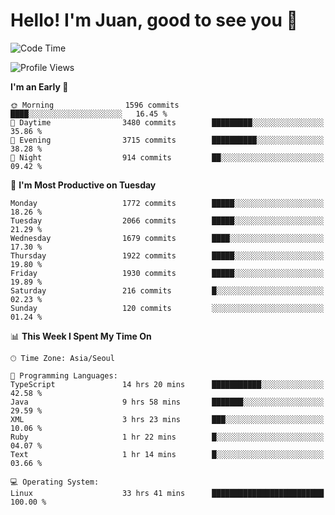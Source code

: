 # Hello! I'm Juan, good to see you 👋

<!--
**Y-k-Y/Y-k-Y** is a ✨ _special_ ✨ repository because its `README.md` (this file) appears on your GitHub profile.

Here are some ideas to get you started:

- 🔭 I’m currently working on ...
- 🌱 I’m currently learning ...
- 👯 I’m looking to collaborate on ...
- 🤔 I’m looking for help with ...
- 💬 Ask me about ...
- 📫 How to reach me: ...
- 😄 Pronouns: ...
- ⚡ Fun fact: ...
-->
<!--
![Profile views](https://gpvc.arturio.dev/Y-k-Y)

[![Omid Nikrah StackOverflow](https://github-readme-stackoverflow.vercel.app/?userID=9517076)](https://stackoverflow.com/users/9517076/i-have-10-fingers)
-->

<!--START_SECTION:waka-->
![Code Time](http://img.shields.io/badge/Code%20Time-1%2C563%20hrs%2050%20mins-blue)

![Profile Views](http://img.shields.io/badge/Profile%20Views-0-blue)

**I'm an Early 🐤** 

```text
🌞 Morning                1596 commits        ████░░░░░░░░░░░░░░░░░░░░░   16.45 % 
🌆 Daytime                3480 commits        █████████░░░░░░░░░░░░░░░░   35.86 % 
🌃 Evening                3715 commits        ██████████░░░░░░░░░░░░░░░   38.28 % 
🌙 Night                  914 commits         ██░░░░░░░░░░░░░░░░░░░░░░░   09.42 % 
```
📅 **I'm Most Productive on Tuesday** 

```text
Monday                   1772 commits        █████░░░░░░░░░░░░░░░░░░░░   18.26 % 
Tuesday                  2066 commits        █████░░░░░░░░░░░░░░░░░░░░   21.29 % 
Wednesday                1679 commits        ████░░░░░░░░░░░░░░░░░░░░░   17.30 % 
Thursday                 1922 commits        █████░░░░░░░░░░░░░░░░░░░░   19.80 % 
Friday                   1930 commits        █████░░░░░░░░░░░░░░░░░░░░   19.89 % 
Saturday                 216 commits         █░░░░░░░░░░░░░░░░░░░░░░░░   02.23 % 
Sunday                   120 commits         ░░░░░░░░░░░░░░░░░░░░░░░░░   01.24 % 
```


📊 **This Week I Spent My Time On** 

```text
🕑︎ Time Zone: Asia/Seoul

💬 Programming Languages: 
TypeScript               14 hrs 20 mins      ███████████░░░░░░░░░░░░░░   42.58 % 
Java                     9 hrs 58 mins       ███████░░░░░░░░░░░░░░░░░░   29.59 % 
XML                      3 hrs 23 mins       ███░░░░░░░░░░░░░░░░░░░░░░   10.06 % 
Ruby                     1 hr 22 mins        █░░░░░░░░░░░░░░░░░░░░░░░░   04.07 % 
Text                     1 hr 14 mins        █░░░░░░░░░░░░░░░░░░░░░░░░   03.66 % 

💻 Operating System: 
Linux                    33 hrs 41 mins      █████████████████████████   100.00 % 
```


<!--END_SECTION:waka-->
